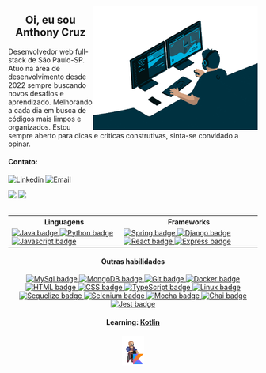 <picture><img align="right" alt="Profile gif" height="250em" src="https://raw.githubusercontent.com/TonyyCruz/TonyyCruz/main/profile_gif.gif"></picture>
  
<h2 align="center">Oi, eu sou Anthony Cruz</h2>

<p align="left">
Desenvolvedor web full-stack de São Paulo-SP.<br>
Atuo na área de desenvolvimento desde 2022 sempre buscando novos desafios e aprendizado. Melhorando a cada dia em busca de códigos mais limpos e organizados.  
Estou sempre aberto para dicas e criticas construtivas, sinta-se convidado a opinar.
</p>
  

#### Contato:

 [![Linkedin](https://img.shields.io/badge/-LinkedIn-003544?style=for-the-badge&logo=linkedin&logoColor=92cbdf&color:FFF)](https://www.linkedin.com/in/anthony-cruz-dev/)
 [![Email](https://img.shields.io/badge/-Email-003544?style=for-the-badge&logo=gmail&logoColor=92cbdf&color:FFF)](mailto:tony_esqueloto@hotmail.com)

<span align="center">
  <picture>
    <img height="160em" src="https://github-readme-stats.vercel.app/api?username=TonyyCruz&hide_title=true&show_icons=true&theme=blue-green&hide=stars&bg_color=003544&title_color=92cbdf&text_color=FFF&border_radius=20&border_color=92cbdf&icon_color=92cbdf">
  </picture>
  <picture>
    <img height="160em" src="https://github-readme-stats.vercel.app/api/top-langs/?username=TonyyCruz&hide_title=true&layout=compact&langs_count=7&theme=blue-green&bg_color=003544&title_color=92cbdf&text_color=FFF&border_radius=20&border_color=92cbdf&icon_color=92cbdf">
  </picture>
</span>
<br>
<br>

<table align="center">
  <tr>
    <th>Linguagens</th>
    <th>Frameworks</th>
  </tr>
  <tr>
    <td>
      <a href="https://docs.oracle.com/en/java/" target="_blank">
        <img src="https://img.shields.io/badge/Java-003544?style=for-the-badge&logo=openjdk" alt="Java badge">
      </a>
      <a href="https://docs.python.org/" target="_blank">
        <img src="https://img.shields.io/badge/Python-003544?style=for-the-badge&logo=python" alt="Python badge">
      </a>
      <a href="https://devdocs.io/javascript/" target="_blank">
        <img src="https://img.shields.io/badge/Javascript-003544?style=for-the-badge&logo=Javascript" alt="Javascript badge">
      </a>
    </td>
    <td>
      <a href="https://spring.io/projects/spring-framework/" target="_blank">
        <img src="https://img.shields.io/badge/Spring-003544?style=for-the-badge&logo=spring" alt="Spring badge">
      </a>
      <a href="https://docs.djangoproject.com/en/4.2/" target="_blank">
        <img src="https://img.shields.io/badge/Django-003544?style=for-the-badge&logo=Django" alt="Django badge">
      </a>
      <a href="https://devdocs.io/react/" target="_blank">
        <img src="https://img.shields.io/badge/React-003544?style=for-the-badge&logo=React" alt="React badge">
      </a>
      <a href="https://devdocs.io/express/" target="_blank">
        <img src="https://img.shields.io/badge/Express-003544?style=for-the-badge&logo=Express" alt="Express badge">
      </a>
    </td>
  </tr>
</table>

<h4 align="center">Outras habilidades</h4>
<div align="center">
  <a href="https://dev.mysql.com/doc/" target="_blank">
    <img src="https://img.shields.io/badge/MySql-003544?style=for-the-badge&logo=MySql" alt="MySql badge">
  </a>
  <a href="https://www.mongodb.com/docs/" target="_blank">
    <img src="https://img.shields.io/badge/MongoDB-003544?style=for-the-badge&logo=MongoDB" alt="MongoDB badge">
  </a>
  <a href="https://git-scm.com/docs/git/pt_BR" target="_blank">
    <img src="https://img.shields.io/badge/Git-003544?style=for-the-badge&logo=Git" alt="Git badge">
  </a>
  <a href="https://docs.docker.com/" target="_blank">
    <img src="https://img.shields.io/badge/Docker-003544?style=for-the-badge&logo=Docker" alt="Docker badge">
  </a>
  <a href="https://www.w3schools.com/html/html_intro.asp" target="_blank">
    <img src="https://img.shields.io/badge/HTML-003544?style=for-the-badge&logo=HTML5" alt="HTML badge">
  </a>
  <a href="https://www.w3schools.com/html/html_intro.asp" target="_blank">
    <img src="https://img.shields.io/badge/CSS-003544?style=for-the-badge&logo=CSS3" alt="CSS badge">
  </a>
  <a href="https://tsdoc.org/" target="_blank">
    <img src="https://img.shields.io/badge/TypeScript-003544?style=for-the-badge&logo=TypeScript" alt="TypeScript badge">
  </a>
  <a href="https://docs.kernel.org/" target="_blank">
    <img src="https://img.shields.io/badge/Linux-003544?style=for-the-badge&logo=Linux" alt="Linux badge">
  </a>
  <a href="https://sequelize.org/docs/v6/" target="_blank">
    <img src="https://img.shields.io/badge/Sequelize-003544?style=for-the-badge&logo=Sequelize" alt="Sequelize badge">
  </a>
  <a href="https://www.selenium.dev/documentation/" target="_blank">
    <img src="https://img.shields.io/badge/Selenium-003544?style=for-the-badge&logo=Selenium" alt="Selenium badge">
  </a>
  <a href="https://mochajs.org/api/mocha.js.html" target="_blank">
    <img src="https://img.shields.io/badge/Mocha-003544?style=for-the-badge&logo=Mocha" alt="Mocha badge">
  </a>
  <a href="https://chai.ml/docs/" target="_blank">
    <img src="https://img.shields.io/badge/Chai-003544?style=for-the-badge&logo=Chai" alt="Chai badge">
  </a>
  <a href="https://jestjs.io/docs/getting-started" target="_blank">
    <img src="https://img.shields.io/badge/Jest-003544?style=for-the-badge&logo=Jest" alt="Jest badge">
  </a>
</div>

<div align="center">
  <h4>Learning: <a href="https://kotlinlang.org/docs/home.html" target="_blank">Kotlin</a></h4>
  <picture><img alt="Profile gif" height="60px" src="https://github.com/TonyyCruz/TonyyCruz/blob/main/learning_gif.gif"></picture>
</div>
<!--
  <a href="http://tonyycruz.github.io" target="_blank" rel="noreferrer noopener">
  <img src="https://img.shields.io/badge/Portf%C3%B3lio-https%3A%2F%2Ftonyycruz.github.io%2F-blue" alt="portfolio" width="280" height="20">
  </a>
  -->
